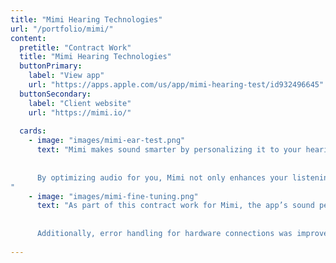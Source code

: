 ```yaml
---
title: "Mimi Hearing Technologies"
url: "/portfolio/mimi/"
content:
  pretitle: "Contract Work"
  title: "Mimi Hearing Technologies"
  buttonPrimary:
    label: "View app"
    url: "https://apps.apple.com/us/app/mimi-hearing-test/id932496645"
  buttonSecondary:
    label: "Client website"
    url: "https://mimi.io/"
    
  cards:
    - image: "images/mimi-ear-test.png"
      text: "Mimi makes sound smarter by personalizing it to your hearing. Their technology adapts audio to match your unique hearing profile, so you can enjoy clearer, richer sound on your favorite devices—whether it’s headphones, smartphones, or TVs. 
      
      
      By optimizing audio for you, Mimi not only enhances your listening experience but also helps protect your hearing health.  
"
    - image: "images/mimi-fine-tuning.png"
      text: "As part of this contract work for Mimi, the app’s sound personalization system was modernized to enhance performance, making it faster and more responsive. 
      
      
      Additionally, error handling for hardware connections was improved to ensure a smoother and more reliable user experience."
      
---
```

